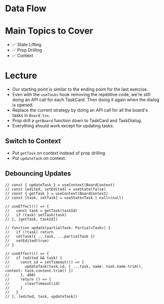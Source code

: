 # Data Flow

# Main Topics to Cover

- ✅ State Lifting
- ✅ Prop Drilling
- ✅ Context

# Lecture

- Our starting point is similar to the ending point for the last exercise.
- Even with the `useTasks` hook removing the repetitive code, we're still doing an API call for each TaskCard. Then doing it again when the dialog is opened.
- Replace the current strategy by doing an API call for all the board's tasks in `Board.tsx`.
- Prop drill a `getBoard` function down to TaskCard and TaskDialog.
- Everything should work except for updating tasks.

## Switch to Context

- Put `getTask` on context instead of prop drilling.
- Put `updateTask` on context.

## Debouncing Updates

```tsx
// const { updateTask } = useContext(BoardContext)
// const [edited, setEdited] = useState(false)
// const { getTask } = useContext(BoardContext)
// const [task, setTask] = useState<Task | null>(null)

// useEffect(() => {
//   const task = getTask(taskId)
//   if (task) setTask(task)
// }, [getTask, taskId])

// function update(partialTask: Partial<Task>) {
//   if (!task) return
//   setTask({ ...task, ...partialTask })
//   setEdited(true)
// }

// useEffect(() => {
//   if (edited && task) {
//     const id = setTimeout(() => {
//       updateTask(task.id, { ...task, name: task.name.trim(), content: task.content.trim() })
//     }, 400)
//     return () => {
//       clearTimeout(id)
//     }
//   }
// }, [edited, task, updateTask])
```

